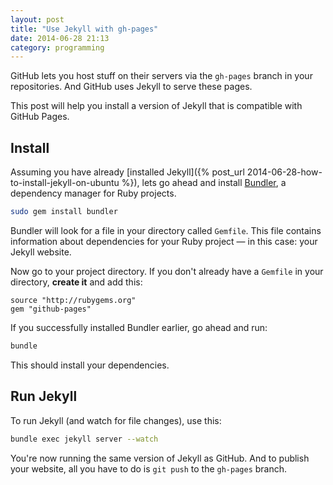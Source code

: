```yaml
---
layout: post
title: "Use Jekyll with gh-pages"
date: 2014-06-28 21:13
category: programming
---
```


GitHub lets you host stuff on their servers via the `gh-pages` branch in your repositories.
And GitHub uses Jekyll to serve these pages.

This post will help you install a version of Jekyll that is compatible with GitHub Pages.

## Install

Assuming you have already [installed Jekyll]({% post_url 2014-06-28-how-to-install-jekyll-on-ubuntu %}),
lets go ahead and install [Bundler](http://bundler.io/), a dependency manager for Ruby projects.

```bash
sudo gem install bundler
```

Bundler will look for a file in your directory called `Gemfile`. This file contains information about dependencies for your Ruby project — in this case: your Jekyll website.

Now go to your project directory.
If you don't already have a `Gemfile` in your directory, __create it__ and add this:

```
source "http://rubygems.org"
gem "github-pages"
```

If you successfully installed Bundler earlier, go ahead and run:

```bash
bundle
```

This should install your dependencies.

## Run Jekyll

To run Jekyll (and watch for file changes), use this:

```bash
bundle exec jekyll server --watch
```

You're now running the same version of Jekyll as GitHub.
And to publish your website, all you have to do is `git push` to the `gh-pages` branch.
